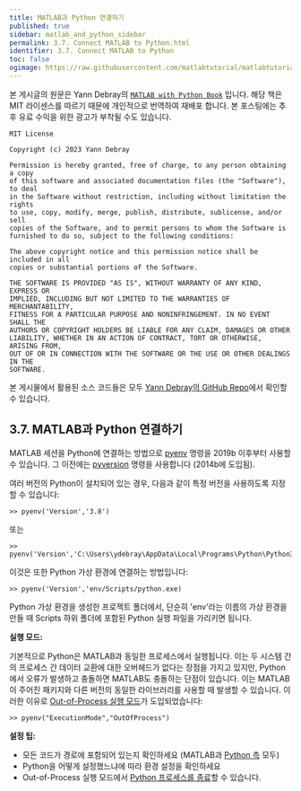 ```yaml
---
title: MATLAB과 Python 연결하기
published: true
sidebar: matlab_and_python_sidebar
permalink: 3.7. Connect MATLAB to Python.html
identifier: 3.7. Connect MATLAB to Python
toc: false
ogimage: https://raw.githubusercontent.com/matlabtutorial/matlabtutorial.github.io/main/images/MATLAB_with_Python_Book/ogimage.jpg
---
```


본 게시글의 원문은 Yann Debray의 [`MATLAB with Python Book`](https://github.com/yanndebray/matlab-with-python-book) 입니다. 해당 책은 MIT 라이센스를 따르기 때문에 개인적으로 번역하여 재배포 합니다. 본 포스팅에는 추후 유료 수익을 위한 광고가 부착될 수도 있습니다.

    MIT License

    Copyright (c) 2023 Yann Debray

    Permission is hereby granted, free of charge, to any person obtaining a copy
    of this software and associated documentation files (the "Software"), to deal
    in the Software without restriction, including without limitation the rights
    to use, copy, modify, merge, publish, distribute, sublicense, and/or sell
    copies of the Software, and to permit persons to whom the Software is
    furnished to do so, subject to the following conditions:

    The above copyright notice and this permission notice shall be included in all
    copies or substantial portions of the Software.

    THE SOFTWARE IS PROVIDED "AS IS", WITHOUT WARRANTY OF ANY KIND, EXPRESS OR
    IMPLIED, INCLUDING BUT NOT LIMITED TO THE WARRANTIES OF MERCHANTABILITY,
    FITNESS FOR A PARTICULAR PURPOSE AND NONINFRINGEMENT. IN NO EVENT SHALL THE
    AUTHORS OR COPYRIGHT HOLDERS BE LIABLE FOR ANY CLAIM, DAMAGES OR OTHER
    LIABILITY, WHETHER IN AN ACTION OF CONTRACT, TORT OR OTHERWISE, ARISING FROM,
    OUT OF OR IN CONNECTION WITH THE SOFTWARE OR THE USE OR OTHER DEALINGS IN THE
    SOFTWARE.

본 게시물에서 활용된 소스 코드들은 모두 [Yann Debray의 GitHub Repo](https://github.com/yanndebray/matlab-with-python-book)에서 확인할 수 있습니다.

## 3.7. MATLAB과 Python 연결하기

MATLAB 세션을 Python에 연결하는 방법으로 [pyenv](https://www.mathworks.com/help/matlab/ref/pyenv.html) 명령을 2019b 이후부터 사용할 수 있습니다. 그 이전에는 [pyversion](https://www.mathworks.com/help/matlab/ref/pyversion.html) 명령을 사용합니다 (2014b에 도입됨).

여러 버전의 Python이 설치되어 있는 경우, 다음과 같이 특정 버전을 사용하도록 지정할 수 있습니다:
```
>> pyenv('Version','3.8')
```
또는
```
>> pyenv('Version','C:\Users\ydebray\AppData\Local\Programs\Python\Python38\python.exe')
```
이것은 또한 Python 가상 환경에 연결하는 방법입니다:
```
>> pyenv('Version','env/Scripts/python.exe)
```
Python 가상 환경을 생성한 프로젝트 폴더에서, 단순히 'env'라는 이름의 가상 환경을 만들 때 Scripts 하위 폴더에 포함된 Python 실행 파일을 가리키면 됩니다.

**실행 모드:**

기본적으로 Python은 MATLAB과 동일한 프로세스에서 실행됩니다. 이는 두 시스템 간의 프로세스 간 데이터 교환에 대한 오버헤드가 없다는 장점을 가지고 있지만, Python에서 오류가 발생하고 충돌하면 MATLAB도 충돌하는 단점이 있습니다. 이는 MATLAB이 주어진 패키지와 다른 버전의 동일한 라이브러리를 사용할 때 발생할 수 있습니다. 이러한 이유로 [Out-of-Process 실행 모드](https://www.mathworks.com/help/matlab/matlab_external/out-of-process-execution-of-python-functionality.html)가 도입되었습니다:
```
>> pyenv("ExecutionMode","OutOfProcess")
```
**설정 팁:**
- 모든 코드가 경로에 포함되어 있는지 확인하세요 (MATLAB과 [Python 측](https://github.com/hgorr/matlab-with-python/blob/master/setUpPyPath.m) 모두)
- Python을 어떻게 설정했느냐에 따라 환경 설정을 확인하세요
- Out-of-Process 실행 모드에서 [Python 프로세스를 종료](https://www.mathworks.com/help/matlab/ref/pythonenvironment.terminate.html)할 수 있습니다.